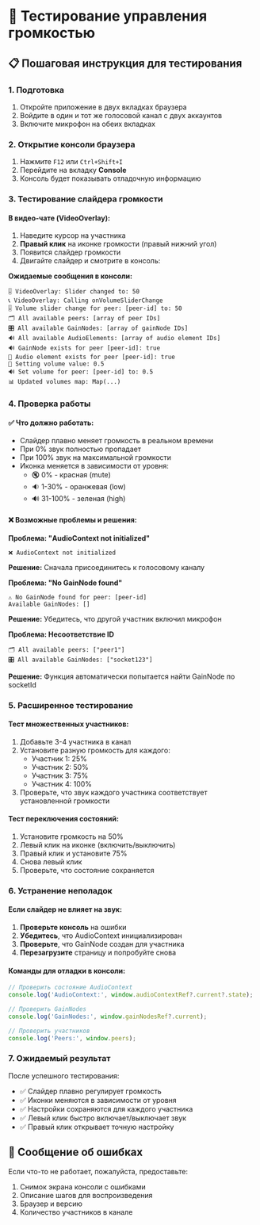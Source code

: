 # 🧪 Тестирование управления громкостью

## 📋 Пошаговая инструкция для тестирования

### 1. Подготовка
1. Откройте приложение в двух вкладках браузера
2. Войдите в один и тот же голосовой канал с двух аккаунтов
3. Включите микрофон на обеих вкладках

### 2. Открытие консоли браузера
1. Нажмите `F12` или `Ctrl+Shift+I`
2. Перейдите на вкладку **Console**
3. Консоль будет показывать отладочную информацию

### 3. Тестирование слайдера громкости

#### В видео-чате (VideoOverlay):
1. Наведите курсор на участника
2. **Правый клик** на иконке громкости (правый нижний угол)
3. Появится слайдер громкости
4. Двигайте слайдер и смотрите в консоль:

**Ожидаемые сообщения в консоли:**
```
🎚️ VideoOverlay: Slider changed to: 50
📞 VideoOverlay: Calling onVolumeSliderChange
🎚️ Volume slider change for peer: [peer-id] to: 50
🗂️ All available peers: [array of peer IDs]
🎛️ All available GainNodes: [array of gainNode IDs]
🔊 All available AudioElements: [array of audio element IDs]
🔊 GainNode exists for peer [peer-id]: true
🎵 Audio element exists for peer [peer-id]: true
🔢 Setting volume value: 0.5
🔊 Set volume for peer: [peer-id] to: 0.5
📊 Updated volumes map: Map(...)
```

### 4. Проверка работы

#### ✅ Что должно работать:
- Слайдер плавно меняет громкость в реальном времени
- При 0% звук полностью пропадает
- При 100% звук на максимальной громкости
- Иконка меняется в зависимости от уровня:
  - 🔇 0% - красная (mute)
  - 🔉 1-30% - оранжевая (low)
  - 🔊 31-100% - зеленая (high)

#### ❌ Возможные проблемы и решения:

**Проблема: "AudioContext not initialized"**
```
❌ AudioContext not initialized
```
**Решение:** Сначала присоединитесь к голосовому каналу

**Проблема: "No GainNode found"**
```
⚠️ No GainNode found for peer: [peer-id]
Available GainNodes: []
```
**Решение:** Убедитесь, что другой участник включил микрофон

**Проблема: Несоответствие ID**
```
🗂️ All available peers: ["peer1"]
🎛️ All available GainNodes: ["socket123"]
```
**Решение:** Функция автоматически попытается найти GainNode по socketId

### 5. Расширенное тестирование

#### Тест множественных участников:
1. Добавьте 3-4 участника в канал
2. Установите разную громкость для каждого:
   - Участник 1: 25%
   - Участник 2: 50% 
   - Участник 3: 75%
   - Участник 4: 100%
3. Проверьте, что звук каждого участника соответствует установленной громкости

#### Тест переключения состояний:
1. Установите громкость на 50%
2. Левый клик на иконке (включить/выключить)
3. Правый клик и установите 75%
4. Снова левый клик
5. Проверьте, что состояние сохраняется

### 6. Устранение неполадок

#### Если слайдер не влияет на звук:

1. **Проверьте консоль** на ошибки
2. **Убедитесь**, что AudioContext инициализирован
3. **Проверьте**, что GainNode создан для участника
4. **Перезагрузите** страницу и попробуйте снова

#### Команды для отладки в консоли:
```javascript
// Проверить состояние AudioContext
console.log('AudioContext:', window.audioContextRef?.current?.state);

// Проверить GainNodes
console.log('GainNodes:', window.gainNodesRef?.current);

// Проверить участников
console.log('Peers:', window.peers);
```

### 7. Ожидаемый результат

После успешного тестирования:
- ✅ Слайдер плавно регулирует громкость
- ✅ Иконки меняются в зависимости от уровня
- ✅ Настройки сохраняются для каждого участника
- ✅ Левый клик быстро включает/выключает звук
- ✅ Правый клик открывает точную настройку

## 🐛 Сообщение об ошибках

Если что-то не работает, пожалуйста, предоставьте:
1. Снимок экрана консоли с ошибками
2. Описание шагов для воспроизведения
3. Браузер и версию
4. Количество участников в канале 